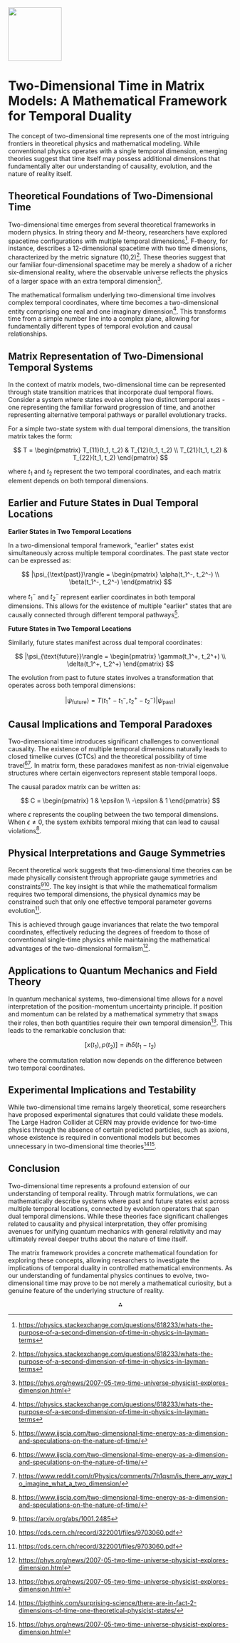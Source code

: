 <img src="https://r2cdn.perplexity.ai/pplx-full-logo-primary-dark%402x.png" class="logo" width="120"/>

# Two-Dimensional Time in Matrix Models: A Mathematical Framework for Temporal Duality

The concept of two-dimensional time represents one of the most intriguing frontiers in theoretical physics and mathematical modeling. While conventional physics operates with a single temporal dimension, emerging theories suggest that time itself may possess additional dimensions that fundamentally alter our understanding of causality, evolution, and the nature of reality itself.

## **Theoretical Foundations of Two-Dimensional Time**

Two-dimensional time emerges from several theoretical frameworks in modern physics. In string theory and M-theory, researchers have explored spacetime configurations with multiple temporal dimensions[^1]. F-theory, for instance, describes a 12-dimensional spacetime with two time dimensions, characterized by the metric signature (10,2)[^1]. These theories suggest that our familiar four-dimensional spacetime may be merely a shadow of a richer six-dimensional reality, where the observable universe reflects the physics of a larger space with an extra temporal dimension[^9].

The mathematical formalism underlying two-dimensional time involves complex temporal coordinates, where time becomes a two-dimensional entity comprising one real and one imaginary dimension[^1]. This transforms time from a simple number line into a complex plane, allowing for fundamentally different types of temporal evolution and causal relationships.

## **Matrix Representation of Two-Dimensional Temporal Systems**

In the context of matrix models, two-dimensional time can be represented through state transition matrices that incorporate dual temporal flows. Consider a system where states evolve along two distinct temporal axes - one representing the familiar forward progression of time, and another representing alternative temporal pathways or parallel evolutionary tracks.

For a simple two-state system with dual temporal dimensions, the transition matrix takes the form:

$$
T = \begin{pmatrix}
T_{11}(t_1, t_2) & T_{12}(t_1, t_2) \\
T_{21}(t_1, t_2) & T_{22}(t_1, t_2)
\end{pmatrix}
$$

where $t_1$ and $t_2$ represent the two temporal coordinates, and each matrix element depends on both temporal dimensions.

## **Earlier and Future States in Dual Temporal Locations**

**Earlier States in Two Temporal Locations**

In a two-dimensional temporal framework, "earlier" states exist simultaneously across multiple temporal coordinates. The past state vector can be expressed as:

$$
|\psi_{\text{past}}\rangle = \begin{pmatrix}
\alpha(t_1^-, t_2^-) \\
\beta(t_1^-, t_2^-)
\end{pmatrix}
$$

where $t_1^-$ and $t_2^-$ represent earlier coordinates in both temporal dimensions. This allows for the existence of multiple "earlier" states that are causally connected through different temporal pathways[^2].

**Future States in Two Temporal Locations**

Similarly, future states manifest across dual temporal coordinates:

$$
|\psi_{\text{future}}\rangle = \begin{pmatrix}
\gamma(t_1^+, t_2^+) \\
\delta(t_1^+, t_2^+)
\end{pmatrix}
$$

The evolution from past to future states involves a transformation that operates across both temporal dimensions:

$$
|\psi_{\text{future}}\rangle = T(t_1^+ - t_1^-, t_2^+ - t_2^-) |\psi_{\text{past}}\rangle
$$

## **Causal Implications and Temporal Paradoxes**

Two-dimensional time introduces significant challenges to conventional causality. The existence of multiple temporal dimensions naturally leads to closed timelike curves (CTCs) and the theoretical possibility of time travel[^2][^6]. In matrix form, these paradoxes manifest as non-trivial eigenvalue structures where certain eigenvectors represent stable temporal loops.

The causal paradox matrix can be written as:

$$
C = \begin{pmatrix}
1 & \epsilon \\
-\epsilon & 1
\end{pmatrix}
$$

where $\epsilon$ represents the coupling between the two temporal dimensions. When $\epsilon \neq 0$, the system exhibits temporal mixing that can lead to causal violations[^2].

## **Physical Interpretations and Gauge Symmetries**

Recent theoretical work suggests that two-dimensional time theories can be made physically consistent through appropriate gauge symmetries and constraints[^4][^10]. The key insight is that while the mathematical formalism requires two temporal dimensions, the physical dynamics may be constrained such that only one effective temporal parameter governs evolution[^10].

This is achieved through gauge invariances that relate the two temporal coordinates, effectively reducing the degrees of freedom to those of conventional single-time physics while maintaining the mathematical advantages of the two-dimensional formalism[^9].

## **Applications to Quantum Mechanics and Field Theory**

In quantum mechanical systems, two-dimensional time allows for a novel interpretation of the position-momentum uncertainty principle. If position and momentum can be related by a mathematical symmetry that swaps their roles, then both quantities require their own temporal dimension[^9]. This leads to the remarkable conclusion that:

$$
[x(t_1), p(t_2)] = i\hbar \delta(t_1 - t_2)
$$

where the commutation relation now depends on the difference between two temporal coordinates.

## **Experimental Implications and Testability**

While two-dimensional time remains largely theoretical, some researchers have proposed experimental signatures that could validate these models. The Large Hadron Collider at CERN may provide evidence for two-time physics through the absence of certain predicted particles, such as axions, whose existence is required in conventional models but becomes unnecessary in two-dimensional time theories[^7][^9].

## **Conclusion**

Two-dimensional time represents a profound extension of our understanding of temporal reality. Through matrix formulations, we can mathematically describe systems where past and future states exist across multiple temporal locations, connected by evolution operators that span dual temporal dimensions. While these theories face significant challenges related to causality and physical interpretation, they offer promising avenues for unifying quantum mechanics with general relativity and may ultimately reveal deeper truths about the nature of time itself.

The matrix framework provides a concrete mathematical foundation for exploring these concepts, allowing researchers to investigate the implications of temporal duality in controlled mathematical environments. As our understanding of fundamental physics continues to evolve, two-dimensional time may prove to be not merely a mathematical curiosity, but a genuine feature of the underlying structure of reality.

<div style="text-align: center">⁂</div>

[^1]: https://physics.stackexchange.com/questions/618233/whats-the-purpose-of-a-second-dimension-of-time-in-physics-in-layman-terms

[^2]: https://www.ijscia.com/two-dimensional-time-energy-as-a-dimension-and-speculations-on-the-nature-of-time/

[^3]: https://philarchive.org/archive/KOWTT

[^4]: https://arxiv.org/abs/1001.2485

[^5]: https://www.albert.io/blog/matrix-model-past-future-and-steady-states-a-review/

[^6]: https://www.reddit.com/r/Physics/comments/7h1qsm/is_there_any_way_to_imagine_what_a_two_dimension/

[^7]: https://bigthink.com/surprising-science/there-are-in-fact-2-dimensions-of-time-one-theoretical-physicist-states/

[^8]: https://www.toolify.ai/gpts/unveiling-the-wonders-of-twodimensional-time-130465

[^9]: https://phys.org/news/2007-05-two-time-universe-physicist-explores-dimension.html

[^10]: https://cds.cern.ch/record/322001/files/9703060.pdf

[^11]: https://www.reddit.com/r/AskPhysics/comments/15qt459/how_time_works_in_2d/

[^12]: https://naturalistphilosophy.wordpress.com/2021/02/27/time-in-two-dimensions/

[^13]: https://www.reddit.com/r/AskPhysics/comments/oa4j43/does_a_second_temporal_dimension_even_make_sense/

[^14]: https://en.wikipedia.org/wiki/Multiple_time_dimensions

[^15]: https://www.monash.edu/student-academic-success/mathematics/matrices/transition-matrices

[^16]: https://www.probabilitycourse.com/chapter11/11_2_2_state_transition_matrix_and_diagram.php

[^17]: https://link.aps.org/doi/10.1103/PhysRevD.104.044033

[^18]: https://journalofgeocentriccosmology.org/2024/12/07/matrix-theory-relativity-without-relative-space-or-time/

[^19]: https://www.youtube.com/watch?v=igDnqZG0-vs

[^20]: https://worldbuilding.stackexchange.com/questions/151056/what-does-it-actually-mean-to-have-two-time-dimensions

[^21]: https://dornsife.usc.edu/news/stories/a-two-time-universe/

[^22]: https://www.youtube.com/watch?v=PH4VJ0Go9Y4

[^23]: https://www.youtube.com/watch?v=QFiFHNMPzhY

[^24]: https://www.youtube.com/watch?v=Shl-7SLHhSA

[^25]: https://www.futuresplatform.com/blog/2x2-scenario-planning-matrix-guideline

[^26]: https://juddy.com.au/wp-content/uploads/2018/07/FM-Notes-4.1.5-Transition-Matrices.pdf

[^27]: https://travel.stackexchange.com/questions/178382/matrix-of-traveling-time-between-multiple-locations

